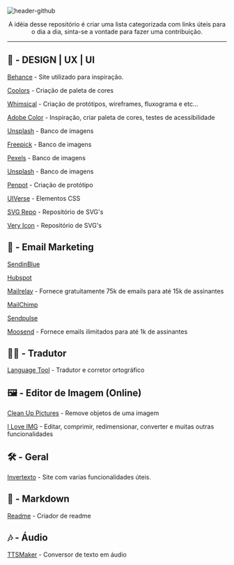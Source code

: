 ![header-github](https://user-images.githubusercontent.com/60391792/143162596-eb7ed145-a2eb-4eef-91d9-27f10a118c9c.png)
<p align="center">A idéia desse repositório é criar uma lista categorizada com links úteis para o dia a dia, sinta-se a vontade para fazer uma contribuição.</p>


-----------


## 🎨 - DESIGN | UX | UI

[Behance](https://www.behance.net) - Site utilizado para inspiração.
 
[Coolors](https://coolors.co) - Criação de paleta de cores

[Whimsical](https://whimsical.com/) - Criação de protótipos, wireframes, fluxograma e etc...

[Adobe Color](https://color.adobe.com/) - Inspiração, criar paleta de cores, testes de acessibilidade

[Unsplash](https://unsplash.com/) - Banco de imagens

[Freepick](https://br.freepik.com/home) - Banco de imagens

[Pexels](https://www.pexels.com/pt-br/) - Banco de imagens

[Unsplash](https://unsplash.com/) - Banco de imagens

[Penpot](https://penpot.app/) - Criação de protótipo

[UIVerse](https://uiverse.io) - Elementos CSS

[SVG Repo](https://www.svgrepo.com/) - Repositório de SVG's

[Very Icon](https://www.veryicon.com/) - Repositório de SVG's

## 📧 - Email Marketing

[SendinBlue](https://pt.sendinblue.com/)

[Hubspot](https://br.hubspot.com/pricing/crm?hubs_content=br.hubspot.com%2F&hubs_content-cta=hsg-nav__link-active)

[Mailrelay](https://mailrelay.com) - Fornece gratuitamente 75k de emails para até 15k de assinantes

[MailChimp](https://mailchimp.com/pt-br/)

[Sendpulse](https://sendpulse.com/br)

[Moosend](https://moosend.com/pricing/) - Fornece emails ilimitados para até 1k de assinantes

## 👨‍🏫 - Tradutor
[Language Tool](https://languagetool.org/pt-BR) - Tradutor e corretor ortográfico

## 🖼 - Editor de Imagem (Online)
[Clean Up Pictures](https://cleanup.pictures/) - Remove objetos de uma imagem

[I Love IMG](https://www.iloveimg.com/pt) - Editar, comprimir, redimensionar, converter e muitas outras funcionalidades

## 🛠 - Geral
[Invertexto](https://api.invertexto.com/) - Site com varias funcionalidades úteis.

## 📧 - Markdown
[Readme](https://readme.so/pt) - Criador de readme

## 🎶 - Áudio
[TTSMaker](https://ttsmaker.com/br) - Conversor de texto em áudio

